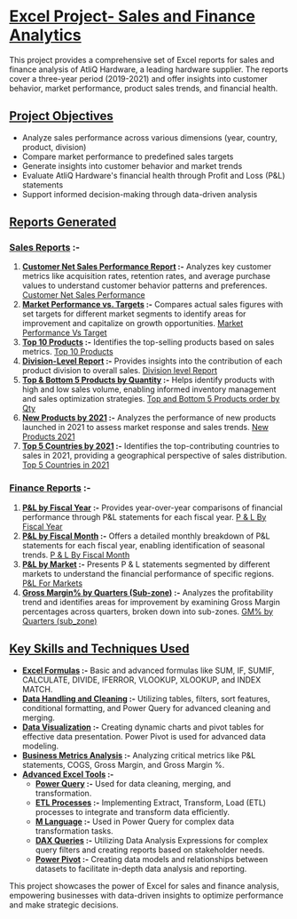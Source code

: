 # **<ins>Excel Project- Sales and Finance Analytics</ins>** #

This project provides a comprehensive set of Excel reports for sales and finance analysis of AtliQ Hardware, a leading hardware supplier. The reports cover a three-year period (2019-2021) and offer insights into customer behavior, market performance, product sales trends, and financial health.


## **<ins>Project Objectives</ins>** ##
  + Analyze sales performance across various dimensions (year, country, product, division)
  + Compare market performance to predefined sales targets
  +	Generate insights into customer behavior and market trends
  +	Evaluate AtliQ Hardware's financial health through Profit and Loss (P&L) statements
  +	Support informed decision-making through data-driven analysis

## **<ins>Reports Generated</ins>** ##

### **<ins>Sales Reports</ins> :-** ###
  1.	**<ins>Customer Net Sales Performance Report</ins> :-** Analyzes key customer metrics like acquisition rates, retention rates, and average purchase values to understand customer behavior patterns and preferences.  [Customer Net Sales Performance](https://github.com/1vishalk/Excel-Project-Sales-and-Finance-Analytics/blob/main/Customer%20Net%20Sales%20Performance.pdf)
  2.	**<ins>Market Performance vs. Targets</ins> :-** Compares actual sales figures with set targets for different market segments to identify areas for improvement and capitalize on growth opportunities.  [Market Performance Vs Target](https://github.com/1vishalk/Excel-Project-Sales-and-Finance-Analytics/blob/main/Market%20Performance%20Vs%20Target.pdf)
  3.	**<ins>Top 10 Products</ins> :-** Identifies the top-selling products based on sales metrics.  [Top 10 Products](https://github.com/1vishalk/Excel-Project-Sales-and-Finance-Analytics/blob/main/Top%2010%20Products.pdf)
  4.	**<ins>Division-Level Report</ins> :-** Provides insights into the contribution of each product division to overall sales.  [Division level Report](https://github.com/1vishalk/Excel-Project-Sales-and-Finance-Analytics/blob/main/Division%20level%20Report.pdf)
  5.	**<ins>Top & Bottom 5 Products by Quantity</ins> :-** Helps identify products with high and low sales volume, enabling informed inventory management and sales optimization strategies.  [Top and Bottom 5 Products order by Qty](https://github.com/1vishalk/Excel-Project-Sales-and-Finance-Analytics/blob/main/Top%20and%20Bottom%205%20Products%20order%20by%20Qty.pdf)
  6.	**<ins>New Products by 2021</ins> :-** Analyzes the performance of new products launched in 2021 to assess market response and sales trends.  [New Products 2021](https://github.com/1vishalk/Excel-Project-Sales-and-Finance-Analytics/blob/main/New%20Products%202021.pdf)
  7.	**<ins>Top 5 Countries by 2021</ins> :-** Identifies the top-contributing countries to sales in 2021, providing a geographical perspective of sales distribution.  [Top 5 Countries in 2021](https://github.com/1vishalk/Excel-Project-Sales-and-Finance-Analytics/blob/main/Top%205%20Countries%20in%202021.pdf)

### **<ins>Finance Reports</ins> :-** ###
  1.	**<ins>P&L by Fiscal Year</ins> :-** Provides year-over-year comparisons of financial performance through P&L statements for each fiscal year.  [P & L By Fiscal Year](https://github.com/1vishalk/Excel-Project-Sales-and-Finance-Analytics/blob/main/P%20%26%20L%20By%20Fiscal%20Year.pdf)
  2.	**<ins>P&L by Fiscal Month</ins> :-** Offers a detailed monthly breakdown of P&L statements for each fiscal year, enabling identification of seasonal trends.  [P & L By Fiscal Month](https://github.com/1vishalk/Excel-Project-Sales-and-Finance-Analytics/blob/main/P%20%26%20L%20By%20Fiscal%20Month.pdf)
  3.	**<ins>P&L by Market</ins> :-** Presents P & L statements segmented by different markets to understand the financial performance of specific regions.  [P&L For Markets](https://github.com/1vishalk/Excel-Project-Sales-and-Finance-Analytics/blob/main/P%20%26%20L%20For%20Markets.pdf)
  4.	**<ins>Gross Margin% by Quarters (Sub-zone)</ins> :-** Analyzes the profitability trend and identifies areas for improvement by examining Gross Margin percentages across quarters, broken down into sub-zones.  [GM% by Quarters (sub_zone)](https://github.com/1vishalk/Excel-Project-Sales-and-Finance-Analytics/blob/main/GM%25%20by%20Quarters%20(sub_zone).pdf)

## **<ins>Key Skills and Techniques Used</ins>** ##
  + **<ins>Excel Formulas</ins> :-** Basic and advanced formulas like SUM, IF, SUMIF, CALCULATE, DIVIDE, IFERROR, VLOOKUP, XLOOKUP, and INDEX MATCH.
  + **<ins>Data Handling and Cleaning</ins> :-** Utilizing tables, filters, sort features, conditional formatting, and Power Query for advanced cleaning and merging.
  + **<ins>Data Visualization</ins> :-** Creating dynamic charts and pivot tables for effective data presentation. Power Pivot is used for advanced data modeling.
  + **<ins>Business Metrics Analysis</ins> :-** Analyzing critical metrics like P&L statements, COGS, Gross Margin, and Gross Margin %.
  + **<ins>Advanced Excel Tools</ins> :-** 
    - **<ins>Power Query</ins> :-** Used for data cleaning, merging, and transformation.
    - **<ins>ETL Processes</ins> :-** Implementing Extract, Transform, Load (ETL) processes to integrate and transform data efficiently.
    - **<ins>M Language</ins> :-** Used in Power Query for complex data transformation tasks.
    - **<ins>DAX Queries</ins> :-** Utilizing Data Analysis Expressions for complex query filters and creating reports based on stakeholder needs.
    - **<ins>Power Pivot</ins> :-** Creating data models and relationships between datasets to facilitate in-depth data analysis and reporting.


This project showcases the power of Excel for sales and finance analysis, empowering businesses with data-driven insights to optimize performance and make strategic decisions.</div>

